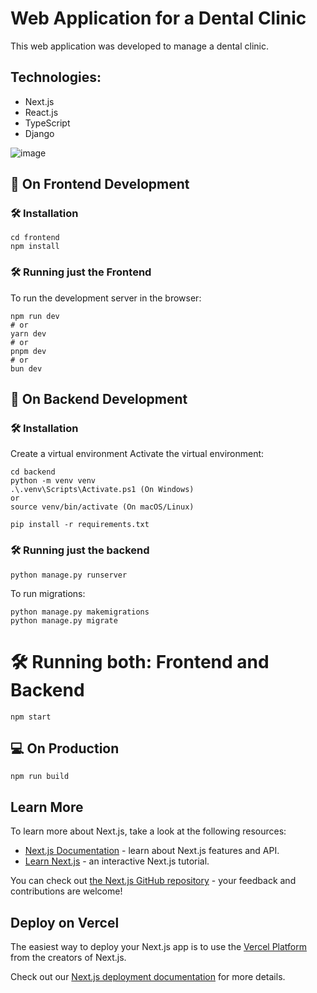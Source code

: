 # Web Application for a Dental Clinic

This web application was developed to manage a dental clinic.

## Technologies:
- Next.js
- React.js
- TypeScript
- Django

![image](https://github.com/maisappreis/dental-clinic-web-system/assets/113925909/853387a9-5fe0-44cd-ada2-0d846286dd20)


## 🌱 On Frontend Development

### 🛠️ Installation
```
cd frontend
npm install
```

### 🛠️ Running just the Frontend

To run the development server in the browser:
```
npm run dev
# or
yarn dev
# or
pnpm dev
# or
bun dev
```

## 🌱 On Backend Development

### 🛠️ Installation

Create a virtual environment
Activate the virtual environment:
```
cd backend
python -m venv venv
.\.venv\Scripts\Activate.ps1 (On Windows)
or
source venv/bin/activate (On macOS/Linux)
```

```
pip install -r requirements.txt
```

### 🛠️ Running just the backend
```
python manage.py runserver
```

To run migrations:
```
python manage.py makemigrations
python manage.py migrate
```

# 🛠️ Running both: Frontend and Backend
```
npm start
```

## 💻 On Production
```
npm run build
```

## Learn More

To learn more about Next.js, take a look at the following resources:

- [Next.js Documentation](https://nextjs.org/docs) - learn about Next.js features and API.
- [Learn Next.js](https://nextjs.org/learn) - an interactive Next.js tutorial.

You can check out [the Next.js GitHub repository](https://github.com/vercel/next.js/) - your feedback and contributions are welcome!

## Deploy on Vercel

The easiest way to deploy your Next.js app is to use the [Vercel Platform](https://vercel.com/new?utm_medium=default-template&filter=next.js&utm_source=create-next-app&utm_campaign=create-next-app-readme) from the creators of Next.js.

Check out our [Next.js deployment documentation](https://nextjs.org/docs/deployment) for more details.
